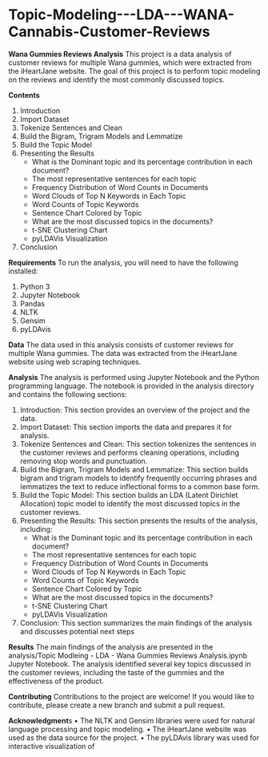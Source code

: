 # Topic-Modeling---LDA---WANA-Cannabis-Customer-Reviews

**Wana Gummies Reviews Analysis**
This project is a data analysis of customer reviews for multiple Wana gummies, which were extracted from the iHeartJane website. The goal of this project is to perform topic modeling on the reviews and identify the most commonly discussed topics.

**Contents**

1.	Introduction
2.	Import Dataset
3.	Tokenize Sentences and Clean
4.	Build the Bigram, Trigram Models and Lemmatize
5.	Build the Topic Model
6.	Presenting the Results
    - What is the Dominant topic and its percentage contribution in each document?
    - The most representative sentences for each topic
    - Frequency Distribution of Word Counts in Documents
    - Word Clouds of Top N Keywords in Each Topic
    - Word Counts of Topic Keywords
    - Sentence Chart Colored by Topic
    - What are the most discussed topics in the documents?
    - t-SNE Clustering Chart
    - pyLDAVis Visualization
7.	Conclusion

**Requirements**
To run the analysis, you will need to have the following installed:
1.	Python 3
2.	Jupyter Notebook
3.	Pandas
4.	NLTK
5.	Gensim
6.	pyLDAvis

**Data**
The data used in this analysis consists of customer reviews for multiple Wana gummies. The data was extracted from the iHeartJane website using web scraping techniques.

**Analysis**
The analysis is performed using Jupyter Notebook and the Python programming language. The notebook is provided in the analysis directory and contains the following sections:
1.	Introduction: This section provides an overview of the project and the data.
2.	Import Dataset: This section imports the data and prepares it for analysis.
3.	Tokenize Sentences and Clean: This section tokenizes the sentences in the customer reviews and performs cleaning operations, including removing stop words and punctuation.
4.	Build the Bigram, Trigram Models and Lemmatize: This section builds bigram and trigram models to identify frequently occurring phrases and lemmatizes the text to reduce inflectional forms to a common base form.
5.	Build the Topic Model: This section builds an LDA (Latent Dirichlet Allocation) topic model to identify the most discussed topics in the customer reviews.
6.	Presenting the Results: This section presents the results of the analysis, including:
    - What is the Dominant topic and its percentage contribution in each document?
    - The most representative sentences for each topic
    - Frequency Distribution of Word Counts in Documents
    - Word Clouds of Top N Keywords in Each Topic
    - Word Counts of Topic Keywords
    - Sentence Chart Colored by Topic
    - What are the most discussed topics in the documents?
    - t-SNE Clustering Chart
    - pyLDAVis Visualization
7.	Conclusion: This section summarizes the main findings of the analysis and discusses potential next steps

**Results**
The main findings of the analysis are presented in the analysis/Topic Modleing - LDA - Wana Gummies Reviews Analysis.ipynb Jupyter Notebook. The analysis identified several key topics discussed in the customer reviews, including the taste of the gummies and the effectiveness of the product. 

**Contributing**
Contributions to the project are welcome! If you would like to contribute, please create a new branch and submit a pull request.

**Acknowledgment**s
•	The NLTK and Gensim libraries were used for natural language processing and topic modeling.
•	The iHeartJane website was used as the data source for the project.
•	The pyLDAvis library was used for interactive visualization of



